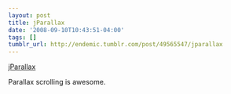 ```yaml
---
layout: post
title: jParallax
date: '2008-09-10T10:43:51-04:00'
tags: []
tumblr_url: http://endemic.tumblr.com/post/49565547/jparallax
---
```

[jParallax](http://webdev.stephband.info/parallax.html)  

Parallax scrolling is awesome.

